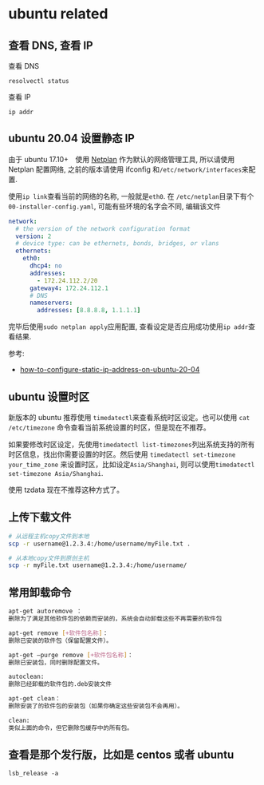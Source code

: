 # ubuntu related

## 查看 DNS, 查看 IP

查看 DNS

```
resolvectl status
```

查看 IP

```
ip addr
```

## ubuntu 20.04 设置静态 IP

由于 ubuntu 17.10+　使用 [Netplan](https://netplan.io/) 作为默认的网络管理工具, 所以请使用 Netplan 配置网络, 之前的版本请使用 ifconfig 和`/etc/network/interfaces`来配置.

使用`ip link`查看当前的网络的名称, 一般就是`eth0`. 在 `/etc/netplan`目录下有个`00-installer-config.yaml`, 可能有些环境的名字会不同, 编辑该文件

```yaml
network:
  # the version of the network configuration format
  version: 2
  # device type: can be ethernets, bonds, bridges, or vlans
  ethernets:
    eth0:
      dhcp4: no
      addresses:
        - 172.24.112.2/20
      gateway4: 172.24.112.1
      # DNS
      nameservers:
        addresses: [8.8.8.8, 1.1.1.1]
```

完毕后使用`sudo netplan apply`应用配置, 查看设定是否应用成功使用`ip addr`查看结果.

参考:

- [how-to-configure-static-ip-address-on-ubuntu-20-04](https://linuxize.com/post/how-to-configure-static-ip-address-on-ubuntu-20-04/)

## ubuntu 设置时区

新版本的 ubuntu 推荐使用 `timedatectl`来查看系统时区设定。也可以使用 `cat /etc/timezone` 命令查看当前系统设置的时区，但是现在不推荐。

如果要修改时区设定，先使用`timedatectl list-timezones`列出系统支持的所有时区信息，找出你需要设置的时区。然后使用 `timedatectl set-timezone your_time_zone` 来设置时区，比如设定`Asia/Shanghai`, 则可以使用`timedatectl set-timezone Asia/Shanghai`.

使用 tzdata 现在不推荐这种方式了。

## 上传下载文件

```bash
# 从远程主机copy文件到本地
scp -r username@1.2.3.4:/home/username/myFile.txt .

# 从本地copy文件到原创主机
scp -r myFile.txt username@1.2.3.4:/home/username/
```

## 常用卸载命令

```bash
apt-get autoremove ：
删除为了满足其他软件包的依赖而安装的，系统会自动卸载这些不再需要的软件包

apt-get remove [+软件包名称]：
删除已安装的软件包（保留配置文件）。

apt-get –purge remove [+软件包名称]：
删除已安装包，同时删除配置文件。

autoclean:
删除已经卸载的软件包的.deb安装文件

apt-get clean：
删除安装了的软件包的安装包（如果你确定这些安装包不会再用）。

clean:
类似上面的命令，但它删除包缓存中的所有包。
```

## 查看是那个发行版，比如是 centos 或者 ubuntu

```
lsb_release -a
```
